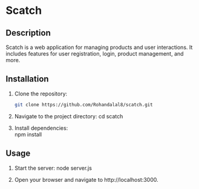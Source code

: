 # Scatch

## Description
Scatch is a web application for managing products and user interactions. It includes features for user registration, login, product management, and more.

## Installation
1. Clone the repository:
   ```sh
   git clone https://github.com/Rohandalal8/scatch.git

2. Navigate to the project directory:
   cd scatch

3. Install dependencies:      
   npm install

## Usage
1. Start the server:
   node server.js

2. Open your browser and navigate to http://localhost:3000.

